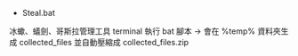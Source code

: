 - Steal.bat

冰蠍、蟻劍、哥斯拉管理工具 terminal 執行 bat 腳本 -> 會在 %temp% 資料夾生成 collected_files 並自動壓縮成 collected_files.zip
